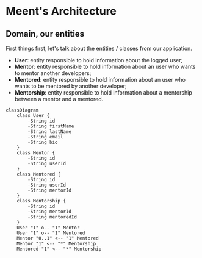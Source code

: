 # Meent's Architecture

## Domain, our entities
First things first, let's talk about the entities / classes from our application.

- **User**: entity responsible to hold information about the logged user;
- **Mentor**: entity responsible to hold information about an user who wants to mentor another developers;
- **Mentored**: entity responsible to hold information about an user who wants to be mentored by another developer;
- **Mentorship**: entity responsible to hold information about a mentorship between a mentor and a mentored.

```mermaid
classDiagram
    class User {
        -String id
        -String firstName
        -String lastName
        -String email
        -String bio
    }
    class Mentor {
        -String id
        -String userId
    }
    class Mentored {
        -String id
        -String userId
        -String mentorId
    }
    class Mentorship {
        -String id
        -String mentorId
        -String mentoredId
    }
    User "1" o-- "1" Mentor
    User "1" o-- "1" Mentored
    Mentor "0..1" <-- "1" Mentored
    Mentor "1" <-- "*" Mentorship
    Mentored "1" <-- "*" Mentorship
```